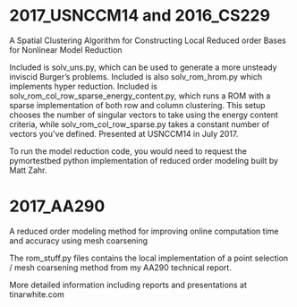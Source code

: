 # 2017_USNCCM14 and 2016_CS229
A Spatial Clustering Algorithm for Constructing Local Reduced order Bases for Nonlinear Model Reduction

Included is solv_uns.py, which can be used to generate a more unsteady inviscid Burger’s problems. Included is also solv_rom_hrom.py which implements hyper reduction. Included is solv_rom_col_row_sparse_energy_content.py, which runs a ROM with a sparse implementation of both row and column clustering. This setup chooses the number of singular vectors to take using the energy content criteria, while solv_rom_col_row_sparse.py takes a constant number of vectors you've defined. Presented at USNCCM14 in July 2017. 

To run the model reduction code, you would need to request the pymortestbed python implementation of reduced order modeling built by Matt Zahr. 

# 2017_AA290
A reduced order modeling method for improving online computation time and accuracy using mesh coarsening

The rom_stuff.py files contains the local implementation of a point selection / mesh coarsening method from my AA290 technical report. 

More detailed information including reports and presentations at tinarwhite.com

